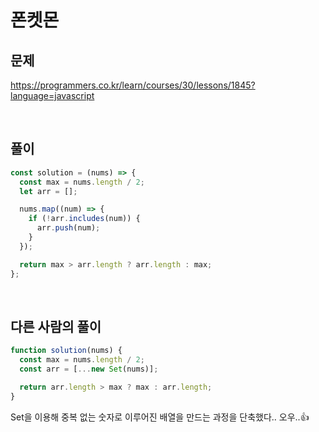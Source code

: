 # 폰켓몬

## 문제

https://programmers.co.kr/learn/courses/30/lessons/1845?language=javascript

<br />

## 풀이

```javascript
const solution = (nums) => {
  const max = nums.length / 2;
  let arr = [];

  nums.map((num) => {
    if (!arr.includes(num)) {
      arr.push(num);
    }
  });

  return max > arr.length ? arr.length : max;
};
```

<br />

## 다른 사람의 풀이

```javascript
function solution(nums) {
  const max = nums.length / 2;
  const arr = [...new Set(nums)];

  return arr.length > max ? max : arr.length;
}
```

Set을 이용해 중복 없는 숫자로 이루어진 배열을 만드는 과정을 단축했다.. 오우..👍
